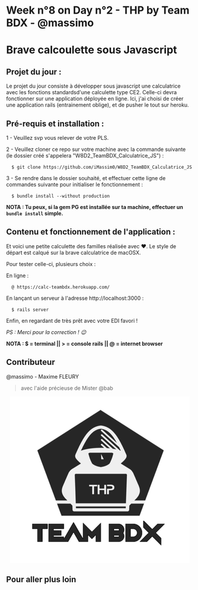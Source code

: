 # Week n°8 on Day n°2 - THP by Team BDX - @massimo
# Brave calcoulette sous Javascript

## Projet du jour :

Le projet du jour consiste à développer sous javascript une calculatrice avec les fonctions standardsd'une calculette type CE2. Celle-ci devra fonctionner sur une application déployée en ligne. Ici, j'ai choisi de créer une application rails (entrainement oblige), et de pusher le tout sur heroku.

## Pré-requis et installation :

1 - Veuillez svp vous relever de votre PLS.

2 - Veuillez cloner ce repo sur votre machine avec la commande suivante (le dossier créé s'appelera "W8D2_TeamBDX_Calculatrice_JS") :

```
  $ git clone https://github.com/iMassim0/W8D2_TeamBDX_Calculatrice_JS
```

3 - Se rendre dans le dossier souhaité, et effectuer cette ligne de commandes suivante pour initialiser le fonctionnement :

```
  $ bundle install --without production
```

**NOTA : Tu peux, si la gem PG est installée sur ta machine, effectuer un `bundle install` simple.**

## Contenu et fonctionnement de l'application :

Et voici une petite calculette des familles réalisée avec ❤️. Le style de départ est calqué sur la brave calculatrice de macOSX.

Pour tester celle-ci, plusieurs choix :

En ligne :
```
  @ https://calc-teambdx.herokuapp.com/
```
En lançant un serveur à l'adresse http://localhost:3000 :
```
  $ rails server
```
Enfin, en regardant de très prêt avec votre EDI favori !

*PS : Merci pour la correction ! 😉*

**NOTA : $ = terminal || > = console rails || @ = internet browser**

## Contributeur

@massimo - Maxime FLEURY

> avec l'aide précieuse de Mister @bab

<p align="center">
  <img src="THP_BDX.png"/>
</p>

## Pour aller plus loin

###
